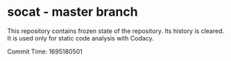 # socat - master branch

This repository contains frozen state of the repository.
Its history is cleared. It is used only for static code
analysis with Codacy.

Commit Time: 1695180501